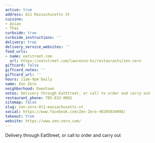 ```yaml
---
active: true
address: 811 Massachusetts St
cuisine:
- Asian
- Thai
curbside: true
curbside_instructions: ''
delivery: true
delivery_service_websites: ''
food_urls:
- name: eatstreet.com
  url: https://eatstreet.com/lawrence-ks/restaurants/zen-zero
giftcard: false
giftcard_notes: ''
giftcard_url: ''
hours: 11am-9pm Daily
name: Zen Zero
neighborhood: Downtown
notes: Delivery through EatStreet, or call to order and carry out
restaurant_phone: 785-832-0001
sitemap: false
slug: zen-zero-811-massachusetts-st
social: https://www.facebook.com/Zen-Zero-40205034098/
takeout: true
website: https://www.zen-zero.com/
---
```


Delivery through EatStreet, or call to order and carry out
